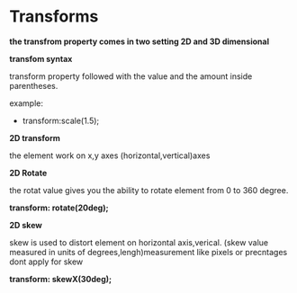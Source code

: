 <h1>Transforms</h1>

**the transfrom property comes in two setting 2D and 3D dimensional**

**transfom syntax**

transform property followed with the value and the amount inside parentheses.

example: 

- transform:scale(1.5);

**2D transform**

the element work on x,y axes (horizontal,vertical)axes 

**2D Rotate**

the rotat value gives you the ability to rotate element from 0 to 360 degree.

 **transform: rotate(20deg);**

**2D skew**

skew is used to distort element on horizontal axis,verical.
(skew value measured in units of degrees,lengh)measurement like pixels or precntages dont apply for skew

**transform: skewX(30deg);**

